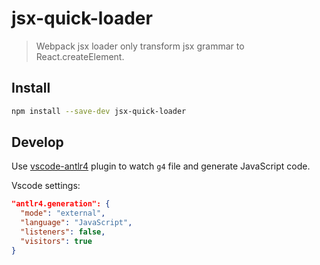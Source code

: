 # jsx-quick-loader

> Webpack jsx loader only transform jsx grammar to React.createElement.

## Install

````bash
npm install --save-dev jsx-quick-loader
````

## Develop

Use [vscode-antlr4](https://github.com/mike-lischke/vscode-antlr4) plugin to watch `g4` file and generate JavaScript code.

Vscode settings:

````json
"antlr4.generation": {
  "mode": "external",
  "language": "JavaScript",
  "listeners": false,
  "visitors": true
}
````